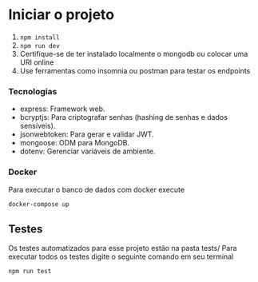 # Iniciar o projeto
1. `npm install`
2. `npm run dev`
3. Certifique-se de ter instalado localmente o mongodb ou colocar uma URI online
4. Use ferramentas como insomnia ou postman para testar os endpoints

### Tecnologias
- express: Framework web.
- bcryptjs: Para criptografar senhas (hashing de senhas e dados sensíveis).
- jsonwebtoken: Para gerar e validar JWT.
- mongoose: ODM para MongoDB.
- dotenv: Gerenciar variáveis de ambiente.

### Docker
Para executar o banco de dados com docker execute
```bash
docker-compose up
```

## Testes
Os testes automatizados para esse projeto estão na pasta tests/
Para executar todos os testes digite o seguinte comando em seu terminal
```bash
npm run test
```